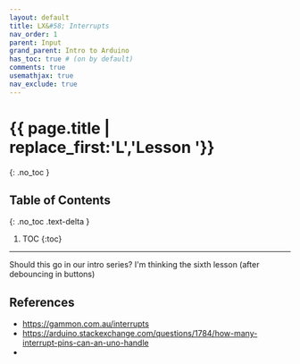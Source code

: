 ```yaml
---
layout: default
title: LX&#58; Interrupts
nav_order: 1
parent: Input
grand_parent: Intro to Arduino
has_toc: true # (on by default)
comments: true
usemathjax: true
nav_exclude: true
---
```

# {{ page.title | replace_first:'L','Lesson '}}
{: .no_toc }

## Table of Contents
{: .no_toc .text-delta }

1. TOC
{:toc}
---

Should this go in our intro series? I'm thinking the sixth lesson (after debouncing in buttons)

## References
- https://gammon.com.au/interrupts
- https://arduino.stackexchange.com/questions/1784/how-many-interrupt-pins-can-an-uno-handle
- 